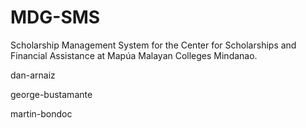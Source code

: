 # MDG-SMS
Scholarship Management System for the Center for Scholarships and Financial Assistance at Mapúa Malayan Colleges Mindanao.


<p>dan-arnaiz</p>
<p>george-bustamante</p>
<p>martin-bondoc</p>


